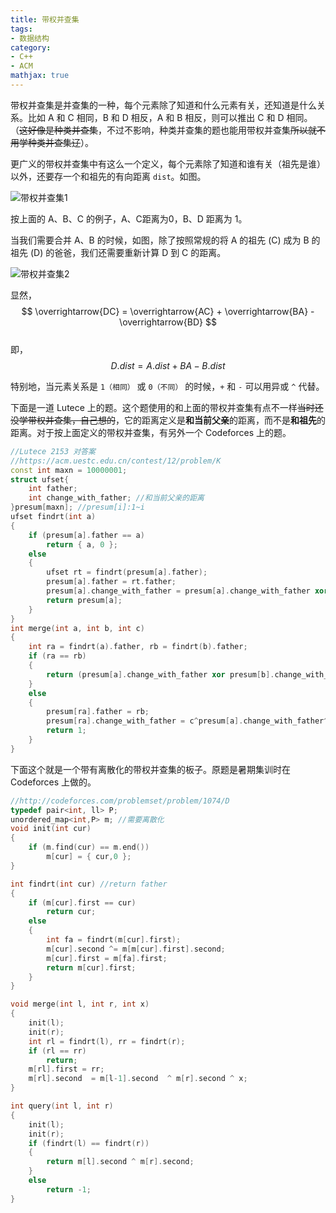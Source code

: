 ```yaml
---
title: 带权并查集
tags:
- 数据结构
category:
- C++
- ACM
mathjax: true
---
```


带权并查集是并查集的一种，每个元素除了知道和什么元素有关，还知道是什么关系。比如 A 和 C 相同，B 和 D 相反，A 和 B 相反，则可以推出 C 和 D 相同。（~~这好像是种类并查集~~，不过不影响，种类并查集的题也能用带权并查集~~所以就不用学种类并查集辽~~）。

更广义的带权并查集中有这么一个定义，每个元素除了知道和谁有关（祖先是谁）以外，还要存一个和祖先的有向距离 `dist`。如图。

![带权并查集1](/img/带权并查集1.jpg)

按上面的 A、B、C 的例子，A、C距离为0，B、D 距离为 1。

当我们需要合并 A、B 的时候，如图，除了按照常规的将 A 的祖先 (C) 成为 B 的祖先 (D) 的爸爸，我们还需要重新计算 D 到 C 的距离。

![带权并查集2](/img/带权并查集2.jpg)

显然，  
$$ \overrightarrow{DC} = \overrightarrow{AC} + \overrightarrow{BA} - \overrightarrow{BD} $$  
即，  
$$ D.dist = A.dist + BA - B.dist $$

特别地，当元素关系是 `1（相同）` 或 `0（不同）` 的时候，`+` 和 `-` 可以用异或 `^` 代替。

下面是一道 Lutece 上的题。这个题使用的和上面的带权并查集有点不一样~~当时还没学带权并查集，自己想的~~，它的距离定义是**和当前父亲**的距离，而不是**和祖先**的距离。对于按上面定义的带权并查集，有另外一个 Codeforces 上的题。

```c++
//Lutece 2153 对答案
//https://acm.uestc.edu.cn/contest/12/problem/K
const int maxn = 10000001;
struct ufset{
    int father;
    int change_with_father; //和当前父亲的距离
}presum[maxn]; //presum[i]:1~i
ufset findrt(int a)
{
    if (presum[a].father == a)
        return { a, 0 };
    else
    {
        ufset rt = findrt(presum[a].father);
        presum[a].father = rt.father;
        presum[a].change_with_father = presum[a].change_with_father xor rt.change_with_father;
        return presum[a];
    }
}
int merge(int a, int b, int c)
{
    int ra = findrt(a).father, rb = findrt(b).father;
    if (ra == rb)
    {
        return (presum[a].change_with_father xor presum[b].change_with_father xor c)xor 1;
    }
    else
    {
        presum[ra].father = rb;
        presum[ra].change_with_father = c^presum[a].change_with_father^presum[b].change_with_father;
        return 1;
    }
}
```

下面这个就是一个带有离散化的带权并查集的板子。原题是暑期集训时在 Codeforces 上做的。

```c++
//http://codeforces.com/problemset/problem/1074/D
typedef pair<int, ll> P;
unordered_map<int,P> m; //需要离散化
void init(int cur)
{
	if (m.find(cur) == m.end())
		m[cur] = { cur,0 };
}

int findrt(int cur) //return father
{
	if (m[cur].first == cur)
		return cur;
	else
	{
		int fa = findrt(m[cur].first);
		m[cur].second ^= m[m[cur].first].second;
		m[cur].first = m[fa].first;
		return m[cur].first;
	}
}

void merge(int l, int r, int x)
{
	init(l);
	init(r);
	int rl = findrt(l), rr = findrt(r);
	if (rl == rr)
		return;
	m[rl].first = rr;
	m[rl].second  = m[l-1].second  ^ m[r].second ^ x;
}

int query(int l, int r)
{
	init(l);
    init(r);
	if (findrt(l) == findrt(r))
	{
		return m[l].second ^ m[r].second;
	}
	else
		return -1;
}
```
